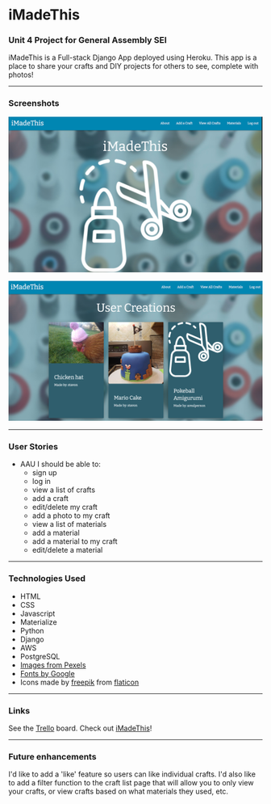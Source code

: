 # iMadeThis
### Unit 4 Project for General Assembly SEI

iMadeThis is a Full-stack Django App deployed using Heroku. This app is a place to share your crafts and DIY projects for others to see, complete with photos! 

-----

### Screenshots

![screenshot1](main_app/static/images/ss1.png)

![screenshot2](main_app/static/images/ss2.png)

-----

### User Stories
- AAU I should be able to:
  - sign up
  - log in
  - view a list of crafts
  - add a craft
  - edit/delete my craft
  - add a photo to my craft
  - view a list of materials
  - add a material
  - add a material to my craft
  - edit/delete a material

-----

### Technologies Used
- HTML
- CSS
- Javascript
- Materialize
- Python
- Django
- AWS
- PostgreSQL
- [Images from Pexels](https://pexels.com)
- [Fonts by Google](https://fonts.google.com/)
- Icons made by [freepik](http://www.freepik.com/) from [flaticon](https://www.flaticon.com/)

-----

### Links

See the [Trello](https://trello.com/b/WBnZJ8Pz/imadethis) board.
Check out [iMadeThis](https://imadethiss.herokuapp.com/)!

-----

### Future enhancements

I'd like to add a 'like' feature so users can like individual crafts.
I'd also like to add a filter function to the craft list page that will allow you to only view your crafts, or view crafts based on what materials they used, etc. 
